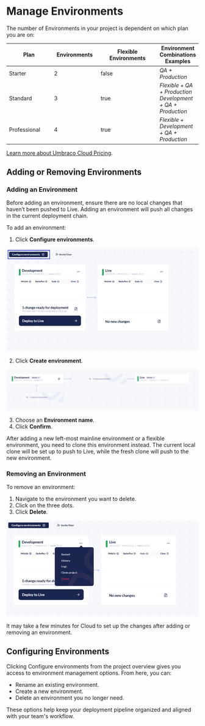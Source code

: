 # Manage Environments

The number of Environments in your project is dependent on which plan you are on:

<table><thead><tr><th width="117">Plan</th><th width="116" data-type="number">Environments</th><th width="167" data-type="checkbox">Flexible Environments</th><th>Environment Combinations Examples</th></tr></thead><tbody><tr><td>Starter</td><td>2</td><td>false</td><td><em>QA + Production</em></td></tr><tr><td>Standard</td><td>3</td><td>true</td><td><em>Flexible + QA + Production</em><br><em>Development + QA + Production</em></td></tr><tr><td>Professional</td><td>4</td><td>true</td><td><em>Flexible + Development + QA + Production</em></td></tr></tbody></table>

[Learn more about Umbraco Cloud Pricing](https://umbraco.com/cloud-pricing/).

## Adding or Removing Environments

### Adding an Environment

Before adding an environment, ensure there are no local changes that haven’t been pushed to Live. Adding an environment will push all changes in the current deployment chain.

To add an environment:

1. Click **Configure environments**.

![Adding an environment](images/environments-overview-new.png)

2. Click **Create environment**.

![Create environment](images/create-environment.png)

3. Choose an **Environment name**.
4. Click **Confirm**.

After adding a new left-most mainline environment or a flexible environment, you need to clone this environment instead. The current local clone will be set up to push to Live, while the fresh clone will push to the new environment.

### Removing an Environment

To remove an environment:

1. Navigate to the environment you want to delete.
2. Click on the three dots.
3. Click **Delete**.

![Deleting an environment](images/delete-environment.png)

It may take a few minutes for Cloud to set up the changes after adding or removing an environment.

## Configuring Environments

Clicking Configure environments from the project overview gives you access to environment management options. From here, you can:

- Rename an existing environment.
- Create a new environment.
- Delete an environment you no longer need.

These options help keep your deployment pipeline organized and aligned with your team's workflow.
